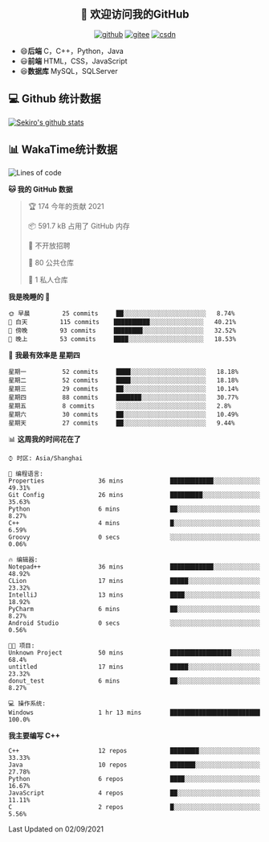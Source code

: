 <h2 align="center">👋 欢迎访问我的GitHub</h2>
<p align="center">
  <a href="https://666wxy666.github.io/"><img src="https://img.shields.io/badge/GitHub-24292e" alt="github"></a>
  <a href="https://gitee.com/wxy_666"><img src="https://img.shields.io/badge/Gitee-fe7300" alt="gitee"></a>
  <a href="https://blog.csdn.net/WXY_666"><img src="https://img.shields.io/badge/CSDN-cf000e" alt="csdn"></a>
</p>

- 😄**后端** C，C++，Python，Java
- 😃**前端** HTML，CSS，JavaScript
- 😆**数据库** MySQL，SQLServer

## 💻 Github 统计数据
[![Sekiro's github stats](https://github-readme-stats.vercel.app/api?username=666WXY666)](https://666wxy666.github.io/)

## 📊 WakaTime统计数据

<!--START_SECTION:waka-->
![Lines of code](https://img.shields.io/badge/%E4%BB%8E%E3%80%8C%E4%BD%A0%E5%A5%BD%E4%B8%96%E7%95%8C%E3%80%8D%E6%88%91%E5%B7%B2%E7%BB%8F%E5%86%99%E4%BA%86-1.7%20million%20%E8%A1%8C%E4%BB%A3%E7%A0%81-blue)

**🐱 我的 GitHub 数据** 

> 🏆 174 今年的贡献 2021
 > 
> 📦 591.7 kB 占用了 GitHub 内存 
 > 
> 🚫 不开放招聘
 > 
> 📜 80 公共仓库 
 > 
> 🔑 1 私人仓库 
 > 
**我是晚睡的 🦉** 

```text
🌞 早晨         25 commits     ██░░░░░░░░░░░░░░░░░░░░░░░   8.74% 
🌆 白天         115 commits    ██████████░░░░░░░░░░░░░░░   40.21% 
🌃 傍晚         93 commits     ████████░░░░░░░░░░░░░░░░░   32.52% 
🌙 晚上         53 commits     ████░░░░░░░░░░░░░░░░░░░░░   18.53%

```
📅 **我最有效率是 星期四** 

```text
星期一          52 commits     ████░░░░░░░░░░░░░░░░░░░░░   18.18% 
星期二          52 commits     ████░░░░░░░░░░░░░░░░░░░░░   18.18% 
星期三          29 commits     ██░░░░░░░░░░░░░░░░░░░░░░░   10.14% 
星期四          88 commits     ███████░░░░░░░░░░░░░░░░░░   30.77% 
星期五          8 commits      ░░░░░░░░░░░░░░░░░░░░░░░░░   2.8% 
星期六          30 commits     ██░░░░░░░░░░░░░░░░░░░░░░░   10.49% 
星期天          27 commits     ██░░░░░░░░░░░░░░░░░░░░░░░   9.44%

```


📊 **这周我的时间花在了** 

```text
⌚︎ 时区: Asia/Shanghai

💬 编程语言: 
Properties               36 mins             ████████████░░░░░░░░░░░░░   49.31% 
Git Config               26 mins             █████████░░░░░░░░░░░░░░░░   35.63% 
Python                   6 mins              ██░░░░░░░░░░░░░░░░░░░░░░░   8.27% 
C++                      4 mins              █░░░░░░░░░░░░░░░░░░░░░░░░   6.59% 
Groovy                   0 secs              ░░░░░░░░░░░░░░░░░░░░░░░░░   0.06%

🔥 编辑器: 
Notepad++                36 mins             ████████████░░░░░░░░░░░░░   48.92% 
CLion                    17 mins             █████░░░░░░░░░░░░░░░░░░░░   23.32% 
IntelliJ                 13 mins             ████░░░░░░░░░░░░░░░░░░░░░   18.92% 
PyCharm                  6 mins              ██░░░░░░░░░░░░░░░░░░░░░░░   8.27% 
Android Studio           0 secs              ░░░░░░░░░░░░░░░░░░░░░░░░░   0.56%

🐱‍💻 项目: 
Unknown Project          50 mins             █████████████████░░░░░░░░   68.4% 
untitled                 17 mins             █████░░░░░░░░░░░░░░░░░░░░   23.32% 
donut_test               6 mins              ██░░░░░░░░░░░░░░░░░░░░░░░   8.27%

💻 操作系统: 
Windows                  1 hr 13 mins        █████████████████████████   100.0%

```

**我主要编写 C++** 

```text
C++                      12 repos            ████████░░░░░░░░░░░░░░░░░   33.33% 
Java                     10 repos            ███████░░░░░░░░░░░░░░░░░░   27.78% 
Python                   6 repos             ████░░░░░░░░░░░░░░░░░░░░░   16.67% 
JavaScript               4 repos             ██░░░░░░░░░░░░░░░░░░░░░░░   11.11% 
C                        2 repos             █░░░░░░░░░░░░░░░░░░░░░░░░   5.56%

```



 Last Updated on 02/09/2021
<!--END_SECTION:waka-->

<!--
**666WXY666/666WXY666** is a ✨ _special_ ✨ repository because its `README.md` (this file) appears on your GitHub profile.

Here are some ideas to get you started:

- 🔭 I’m currently working on ...
- 🌱 I’m currently learning ...
- 👯 I’m looking to collaborate on ...
- 🤔 I’m looking for help with ...
- 💬 Ask me about ...
- 📫 How to reach me: ...
- 😄 Pronouns: ...
- ⚡ Fun fact: ...
-->

